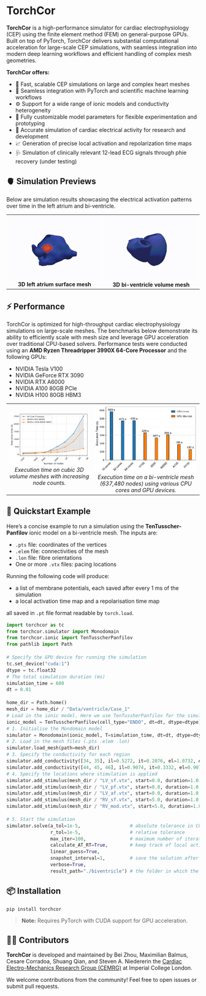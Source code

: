 # TorchCor

**TorchCor** is a high-performance simulator for cardiac electrophysiology (CEP) using the finite element method (FEM) on general-purpose GPUs. Built on top of PyTorch, TorchCor delivers substantial computational acceleration for large-scale CEP simulations, with seamless integration into modern deep learning workflows and efficient handling of complex mesh geometries.

**TorchCor offers:**

- 🚀 Fast, scalable CEP simulations on large and complex heart meshes  
- 🔗 Seamless integration with PyTorch and scientific machine learning workflows  
- ⚙️ Support for a wide range of ionic models and conductivity heterogeneity  
- 🔧 Fully customizable model parameters for flexible experimentation and prototyping
- 🎯 Accurate simulation of cardiac electrical activity for research and development  
- 📈 Generation of precise local activation and repolarization time maps  
- 🩺 Simulation of clinically relevant 12-lead ECG signals through phie recovery (under testing)


## 🫀 Simulation Previews
Below are simulation results showcasing the electrical activation patterns over time in the left atrium and bi-ventricle.

<table>
  <tr>
    <td align="center">
      <img src="docs/atrium.gif" alt="Left Atrium simulation" width="300"/><br/>
      <strong>3D left atrium surface mesh</strong>
    </td>
    <td align="center">
      <img src="docs/biv.gif" alt="Bi-ventricle simulation" width="300"/><br/>
      <strong>3D bi-ventricle volume mesh</strong>
    </td>
  </tr>
</table>

## ⚡ Performance

TorchCor is optimized for high-throughput cardiac electrophysiology simulations on large-scale meshes. The benchmarks below demonstrate its ability to efficiently scale with mesh size and leverage GPU acceleration over traditional CPU-based solvers. Performance tests were conducted using an **AMD Ryzen Threadripper 3990X 64-Core Processor** and the following GPUs:

- NVIDIA Tesla V100  
- NVIDIA GeForce RTX 3090  
- NVIDIA RTX A6000  
- NVIDIA A100 80GB PCIe  
- NVIDIA H100 80GB HBM3  

<table>
  <tr>
    <td align="center">
      <img src="docs/performance_cubic.png" alt="Performance on cubic meshes" width="400"/><br/>
      <em>Execution time on cubic 3D volume meshes with increasing node counts.</em>
    </td>
    <td align="center">
      <img src="docs/performance_biv.png" alt="Performance on bi-ventricle mesh" width="400"/><br/>
      <em>Execution time on a bi-ventricle mesh (637,480 nodes) using various CPU cores and GPU devices.</em>
    </td>
  </tr>
</table>

## 🚀 Quickstart Example

Here’s a concise example to run a simulation using the **TenTusscher-Panfilov** ionic model on a bi-ventricle mesh. The inputs are:

- `.pts` file: coordinates of the vertices
- `.elem` file: connectivities of the mesh
- `.lon` file: fibre orientations
- One or more `.vtx` files: pacing locations

Running the following code will produce:  
- a list of membrane potentials, each saved after every 1 ms of the simulation
- a local activation time map and  a repolarisation time map  

all saved in `.pt` file format readable by `torch.load`. 

```python
import torchcor as tc
from torchcor.simulator import Monodomain
from torchcor.ionic import TenTusscherPanfilov
from pathlib import Path

# Specify the GPU device for running the simulation
tc.set_device("cuda:1")
dtype = tc.float32
# The total simulation duration (ms)
simulation_time = 600
dt = 0.01

home_dir = Path.home()
mesh_dir = home_dir / "Data/ventricle/Case_1"
# Load in the ionic model. Here we use TenTussherPanfilov for the simulation on bi-ventricle
ionic_model = TenTusscherPanfilov(cell_type="ENDO", dt=dt, dtype=dtype)
# 1. Initialise the Mondomain model
simulator = Monodomain(ionic_model, T=simulation_time, dt=dt, dtype=dtype)
# 2. Load in the mesh files (.pts .elem .lon)
simulator.load_mesh(path=mesh_dir)
# 3. Specify the conductivity for each region
simulator.add_conductivity([34, 35], il=0.5272, it=0.2076, el=1.0732, et=0.4227)
simulator.add_conductivity([44, 45, 46], il=0.9074, it=0.3332, el=0.9074, et=0.3332)
# 4. Specify the locations where stimulation is applied
simulator.add_stimulus(mesh_dir / "LV_sf.vtx", start=0.0, duration=1.0, intensity=100)
simulator.add_stimulus(mesh_dir / "LV_pf.vtx", start=0.0, duration=1.0, intensity=100)
simulator.add_stimulus(mesh_dir / "LV_af.vtx", start=0.0, duration=1.0, intensity=100)
simulator.add_stimulus(mesh_dir / "RV_sf.vtx", start=5.0, duration=1.0, intensity=100)
simulator.add_stimulus(mesh_dir / "RV_mod.vtx", start=5.0, duration=1.0, intensity=100)

# 5. Start the simulation
simulator.solve(a_tol=1e-5,                  # absolute tolerance in CG
                r_tol=1e-5,                  # relative tolerance
                max_iter=100,                # maximum number of iterations for each CG calculation
                calculate_AT_RT=True,        # keep track of local activation time (LAT)
                linear_guess=True,
                snapshot_interval=1,         # save the solution after every 1 ms
                verbose=True,
                result_path="./biventricle") # the folder in which the results are saved
```

## 📦 Installation

```bash
pip install torchcor
```
> **Note:** Requires PyTorch with CUDA support for GPU acceleration.

## 👩‍💻 Contributors

**TorchCor** is developed and maintained by Bei Zhou, Maximilian Balmus, Cesare Corradoa, Shuang Qian, and Steven A. Niederer​ in the [Cardiac Electro-Mechanics Research Group (CEMRG)](https://www.cemrg.co.uk/) at Imperial College London.

We welcome contributions from the community! Feel free to open issues or submit pull requests.
